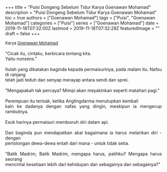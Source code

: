 +++
title = "Puisi Dongeng Sebelum Tidur Karya Goenawan Mohamad"
description = "Puisi Dongeng Sebelum Tidur Karya Goenawan Mohamad"
toc = true
authors = ["Goenawan Mohamad"]
tags = ["Puisi", "Goenawan Mohamad"]
categories = ["Puisi"]
series = ["Goenawan Mohamad"]
date = 2019-11-18T07:32:00Z
lastmod = 2019-11-18T07:32:29Z
featuredImage = ""
draft = false
+++

<div style="text-align: justify;">
<div style="font-size: small;">Karya <a href="/authors/goenawan-mohamad/" target="_blank">Goenawan Mohamad</a></div><br />
"Cicak itu, cintaku, berbicara tentang kita.<br />Yaitu nonsens."<br /><br />Itulah yang dikatakan baginda kepada permaisurinya, pada malam itu. Nafsu di ranjang<br />telah jadi teduh dan senyap merayap antara sendi dan sprei.<br /><br />"Mengapakah tak percaya? Mimpi akan meyakinkan seperti matahari pagi."<br /><br />Perempuan itu terisak, ketika Anglingdarma menutupkan kembali<br />kain ke dadanya dengan nafas yang dingin, meskipun ia mengecup rambutnya.<br /><br />Esok harinya permaisuri membunuh diri dalam api.<br /><br />Dan baginda pun mendapatkan akal bagaimana ia harus melarikan diri - dengan<br />pertolongan dewa-dewa entah dari mana - untuk tidak setia.<br /><br />"Batik Madrim, Batik Madrim, mengapa harus, patihku? Mengapa harus seorang<br />mencintai kesetiaan lebih dari kehidupan dan sebagainya dan sebagainya?"</div>
